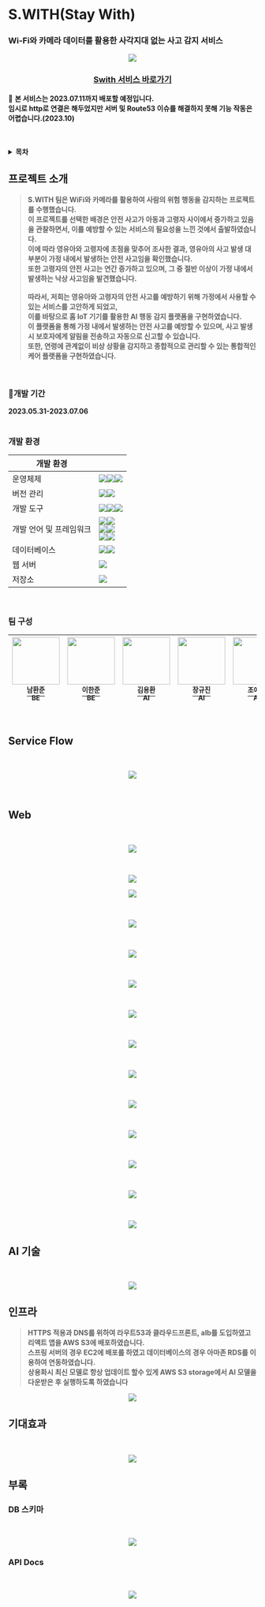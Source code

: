 # S.WITH(Stay With)
### Wi-Fi와 카메라 데이터를 활용한 사각지대 없는 사고 감지 서비스
<div align="center">
<p><img src="/doc/images/thumbnail.jpg"></p>
</div>
<h3>
<p align="center">
<strong>
<a href = "https://www.swith.kr">Swith 서비스 바로가기</a></strong><br>
</p>
</h3>

📢 <Strong>본 서비스는 2023.07.11까지 배포할 예정입니다.<Strong> <br>
임시로 http로 연결은 해두었지만 서버 및 Route53 이슈를 해결하지 못해 기능 작동은 어렵습니다.(2023.10)

<br/>
<br/>

<!-- TABLE OF CONTENTS -->
<details>
<summary>목차</summary>
<ol>
<li>
 <a href="#프로젝트-소개">프로젝트 소개</a>
 <ul>
  <li><a href="#개발-기간">개발 기간</a></li>
 </ul>
 <ul>
  <li><a href="#개발-환경">개발 환경</a></li>
 </ul>
 <ul>
  <li><a href="#팀-구성">팀 구성</a></li>
 </ul>
</li>
<li><a href="#서비스-플로우">서비스 플로우</a></li>
<li><a href="#핵심-기능">핵심 기능</a></li>
<li><a href="#ai-기술">AI 기술</a></li>
<li><a href="#아키텍처">아키텍처</a></li>
<li><a href="#인프라">인프라</a></li>
<li><a href="#기대효과">기대효과</a></li>
</ol>
</details>


## 프로젝트 소개
>  S.WITH 팀은 WiFi와 카메라를 활용하여 사람의 위험 행동을 감지하는 프로젝트를 수행했습니다. <br>
> 이 프로젝트를 선택한 배경은 안전 사고가 아동과 고령자 사이에서 증가하고 있음을 관찰하면서, 이를 예방할 수 있는 서비스의 필요성을 느낀 것에서 출발하였습니다. <br>
> 이에 따라 영유아와 고령자에 초점을 맞추어 조사한 결과, 영유아의 사고 발생 대부분이 가정 내에서 발생하는 안전 사고임을 확인했습니다. <br>
> 또한 고령자의 안전 사고는 연간 증가하고 있으며, 그 중 절반 이상이 가정 내에서 발생하는 낙상 사고임을 발견했습니다.<br>
> <br>
>  따라서, 저희는 영유아와 고령자의 안전 사고를 예방하기 위해 가정에서 사용할 수 있는 서비스를 고안하게 되었고, <br>
> 이를 바탕으로 홈 IoT 기기를 활용한 AI 행동 감지 플랫폼을 구현하였습니다. <br>
> 이 플랫폼을 통해 가정 내에서 발생하는 안전 사고를 예방할 수 있으며, 사고 발생 시 보호자에게 알림을 전송하고 자동으로 신고할 수 있습니다. <br>
> 또한, 연령에 관계없이 비상 상황을 감지하고 종합적으로 관리할 수 있는 통합적인 케어 플랫폼을 구현하였습니다.<br>

<br>

### 📅개발 기간
<Strong>2023.05.31-2023.07.06<Strong><br/>
<br/>

### 개발 환경

| 개발 환경	| |
| -- | -- |
| 운영체제|<img src="https://img.shields.io/badge/Ubuntu-E95420?style=for-the-badge&logo=ubuntu&logoColor=white"><img src="https://img.shields.io/badge/Windows-0078D6?style=for-the-badge&logo=windows&logoColor=white"><img src="https://img.shields.io/badge/macOS-000000?style=for-the-badge&logo=macos&logoColor=white">|
| 버전 관리|<img src="https://img.shields.io/badge/git-F05032?style=for-the-badge&logo=git&logoColor=white"><img src="https://img.shields.io/badge/github-181717?style=for-the-badge&logo=github&logoColor=white">|
| 개발 도구|<img src="https://img.shields.io/badge/IntelliJ IDEA-000000?style=for-the-badge&logo=IntelliJ IDEA&logoColor=white"><img src="https://img.shields.io/badge/Visual Studio Code-007ACC?style=for-the-badge&logo=Visual Studio Code&logoColor=white"><img src="https://img.shields.io/badge/PyCharm-000000?style=for-the-badge&logo=PyCharm&logoColor=white">|
| 개발 언어 및 프레임워크|	<img src="https://img.shields.io/badge/Java-6DB33G?style=for-the-badge&logo=java&logoColor=white"><img src="https://img.shields.io/badge/spring-6DB33F?style=for-the-badge&logo=spring&logoColor=white"><br><img src="https://img.shields.io/badge/Python-3776AB?style=for-the-badge&logo=python&logoColor=white"><img src="https://img.shields.io/badge/tensorflow-FF6F00?style=for-the-badge&logo=tensorflow&logoColor=white"><br><img src="https://img.shields.io/badge/JavaScript-F7DF1E?style=for-the-badge&logo=javascript&logoColor=white"><img src="https://img.shields.io/badge/react-61DAFB?style=for-the-badge&logo=react&logoColor=white">|
| 데이터베이스|<img src="https://img.shields.io/badge/Amazon RDS-527FFF?style=for-the-badge&logo=amazonrds&logoColor=white"><img src="https://img.shields.io/badge/mysql-4479A1?style=for-the-badge&logo=mysql&logoColor=white">|
| 웹 서버 |	<img src="https://img.shields.io/badge/Amazon EC2-FF9900?style=for-the-badge&logo=Amazon EC2&logoColor=white">|
| 저장소 | <img src="https://img.shields.io/badge/Amazon S3-569A31?style=for-the-badge&logo=Amazon S3&logoColor=white"> |
<br/>

### 팀 구성
| [<img src="https://github.com/only-juun.png" width="96px;"/><br><sup>남환준</sup>](https://github.com/only-juun)<br><sup>BE</sup> | [<img src="https://github.com/leehanjun506.png" width="96px;"/><br><sup>이한준</sup>](https://github.com/leehanjun506)<br><sup>BE</sup> |[<img src="https://github.com/brightface.png" width="96px;"/><br><sup>김용환</sup>](https://github.com/brightface)<br> <sup> AI </sup>| [<img src="https://github.com/kj021.png" width="96px;"/><br><sup>장규진</sup>](https://github.com/kj021)<br><sup>AI</sup> | [<img src="https://github.com/CYeryeong.png" width="96px;"/><br><sup>조예령</sup>](https://github.com/CYeryeong)<br><sup>AI</sup>   | [<img src="https://github.com/Yjason-K.png" width="96px;"/><br><sup>김영재</sup>](https://github.com/Yjason-K)<br><sup>FE</sup> | [<img src="https://github.com/18-12847.png" width="96px;"/><br><sup>오승재</sup>](https://github.com/18-12847)<br><sup>FE</sup>   | 
| :---: | :---: | :---: | :---: | :---: | :---: | :---: |

<br/>

## Service Flow
﻿<div align="center">
<p><img src="/doc/images/serviceflow.png"></p>
</div>
<br/>

## Web
﻿<div align="center">
<p><img src="/doc/web/main.png"></p>
</div>
﻿<div align="center">
<p><img src="/doc/web/second.png"></p>
</div>
<div align="center">
<p><img src="/doc/web/service.png"></p>
</div>
﻿<div align="center">
<p><img src="/doc/web/team.png"></p>
</div>
﻿<div align="center">
<p><img src="/doc/web/board.png"></p>
</div>
﻿<div align="center">
<p><img src="/doc/web/post.png"></p>
</div>
﻿<div align="center">
<p><img src="/doc/web/read.png"></p>
</div>
﻿<div align="center">
<p><img src="/doc/web/update.png"></p>
</div>
﻿<div align="center">
<p><img src="/doc/web/inquiry.png"></p>
</div>
﻿<div align="center">
<p><img src="/doc/web/mypage.png"></p>
</div>
﻿<div align="center">
<p><img src="/doc/web/signup.png"></p>
</div>
﻿<div align="center">
<p><img src="/doc/web/regex.png"></p>
</div>
﻿<div align="center">
<p><img src="/doc/web/find.png"></p>
</div>
﻿<div align="center">
<p><img src="/doc/web/signin.png"></p>
</div>

## AI 기술
﻿<div align="center">
<p><img src="/doc/images/architect.png"></p>
</div>

## 인프라
>  HTTPS 적용과 DNS를 위하여 라우트53과 클라우드프론트, alb를 도입하였고 리액트 앱을 AWS S3에 배포하였습니다. <br/>
> 스프링 서버의 경우 EC2에 배포를 하였고 데이터베이스의 경우 아마존 RDS를 이용하여 연동하였습니다. <br/>
> 상용화시 최신 모델로 항상 업데이트 할수 있게 AWS S3 storage에서 AI 모델을 다운받은 후 실행하도록 하였습니다 <br/>
<div align="center">
<p><img src="/doc/images/infra.png"></p>
</div>

## 기대효과
﻿<div align="center">
<p><img src="/doc/images/expect.png"></p>
</div>

## 부록
### DB 스키마
﻿<div align="center">
<p><img src="/doc/db_schemapng.png"></p>
</div>

### API Docs
﻿<div align="center">
<p><img src="/doc/api_docs.png"></p>
</div>
